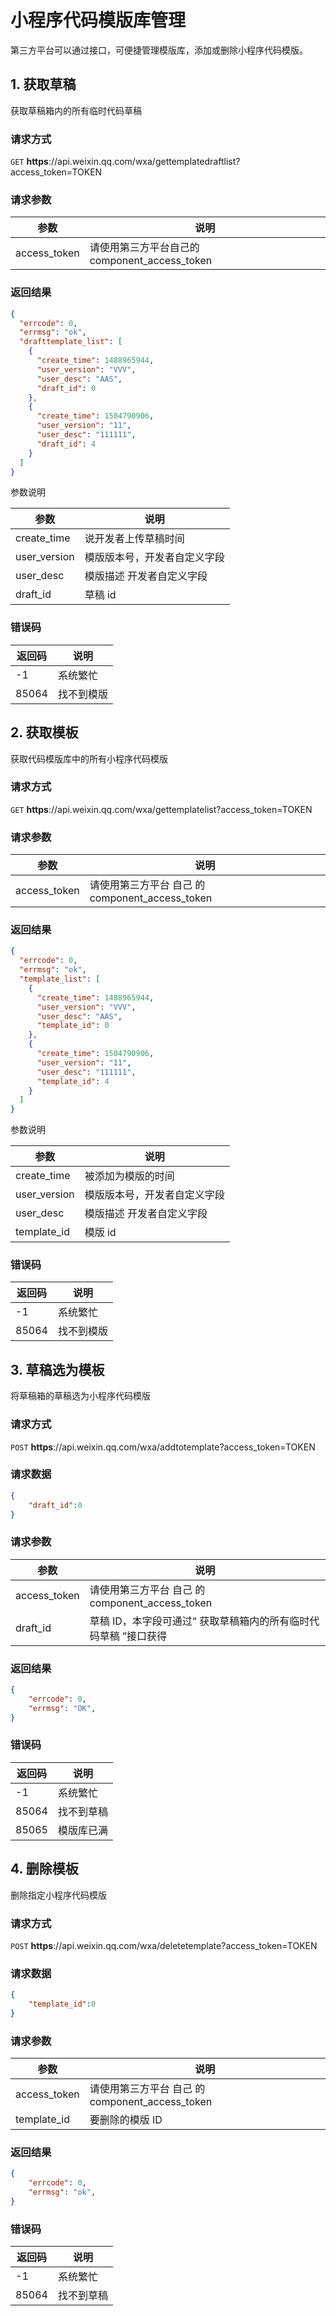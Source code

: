 # 小程序代码模版库管理

​
第三方平台可以通过接口，可便捷管理模版库，添加或删除小程序代码模版。

## 1. 获取草稿

获取草稿箱内的所有临时代码草稿

### 请求方式

`GET` **https**://api.weixin.qq.com/wxa/gettemplatedraftlist?access_token=TOKEN

### 请求参数

| 参数         | 说明                                          |
| ------------ | --------------------------------------------- |
| access_token | 请使用第三方平台自己的 component_access_token |

### 返回结果

```json
{
  "errcode": 0,
  "errmsg": "ok",
  "drafttemplate_list": [
    {
      "create_time": 1488965944,
      "user_version": "VVV",
      "user_desc": "AAS",
      "draft_id": 0
    },
    {
      "create_time": 1504790906,
      "user_version": "11",
      "user_desc": "111111",
      "draft_id": 4
    }
  ]
}
```

参数说明

| 参数         | 说明                         |
| ------------ | ---------------------------- |
| create_time  | 说开发者上传草稿时间         |
| user_version | 模版版本号，开发者自定义字段 |
| user_desc    | 模版描述 开发者自定义字段    |
| draft_id     | 草稿 id                      |

### 错误码

| 返回码 | 说明       |
| ------ | ---------- |
| -1     | 系统繁忙   |
| 85064  | 找不到模版 |

## 2. 获取模板

获取代码模版库中的所有小程序代码模版

### 请求方式

`GET` **https**://api.weixin.qq.com/wxa/gettemplatelist?access_token=TOKEN

### 请求参数

| 参数         | 说明                                            |
| ------------ | ----------------------------------------------- |
| access_token | 请使用第三方平台 自己 的 component_access_token |

### 返回结果

```json
{
  "errcode": 0,
  "errmsg": "ok",
  "template_list": [
    {
      "create_time": 1488965944,
      "user_version": "VVV",
      "user_desc": "AAS",
      "template_id": 0
    },
    {
      "create_time": 1504790906,
      "user_version": "11",
      "user_desc": "111111",
      "template_id": 4
    }
  ]
}
```

参数说明

| 参数         | 说明                         |
| ------------ | ---------------------------- |
| create_time  | 被添加为模版的时间           |
| user_version | 模版版本号，开发者自定义字段 |
| user_desc    | 模版描述 开发者自定义字段    |
| template_id  | 模版 id                      |

### 错误码

| 返回码 | 说明       |
| ------ | ---------- |
| -1     | 系统繁忙   |
| 85064  | 找不到模版 |

## 3. 草稿选为模板

将草稿箱的草稿选为小程序代码模版

### 请求方式

`POST` **https**://api.weixin.qq.com/wxa/addtotemplate?access_token=TOKEN

### 请求数据

```JSON
{
    "draft_id":0
}
```

### 请求参数

| 参数         | 说明                                                            |
| ------------ | --------------------------------------------------------------- |
| access_token | 请使用第三方平台 自己 的 component_access_token                 |
| draft_id     | 草稿 ID，本字段可通过“ 获取草稿箱内的所有临时代码草稿 ”接口获得 |

### 返回结果

```JSON
{
    "errcode": 0,
    "errmsg": "OK",
}
```

### 错误码

| 返回码 | 说明       |
| ------ | ---------- |
| -1     | 系统繁忙   |
| 85064  | 找不到草稿 |
| 85065  | 模版库已满 |

## 4. 删除模板

删除指定小程序代码模版

### 请求方式

`POST` **https**://api.weixin.qq.com/wxa/deletetemplate?access_token=TOKEN

### 请求数据

```JSON
{
    "template_id":0
}
```

### 请求参数

| 参数         | 说明                                            |
| ------------ | ----------------------------------------------- |
| access_token | 请使用第三方平台 自己 的 component_access_token |
| template_id  | 要删除的模版 ID                                 |

### 返回结果

```JSON
{
    "errcode": 0,
    "errmsg": "ok",
}
```

### 错误码

| 返回码 | 说明       |
| ------ | ---------- |
| -1     | 系统繁忙   |
| 85064  | 找不到草稿 |
